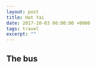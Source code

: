 ```yaml
---
layout: post
title: Hat Yai
date: 2017-10-03 00:00:00 +0000
tags: travel
excerpt: ""
---
```


## The bus
